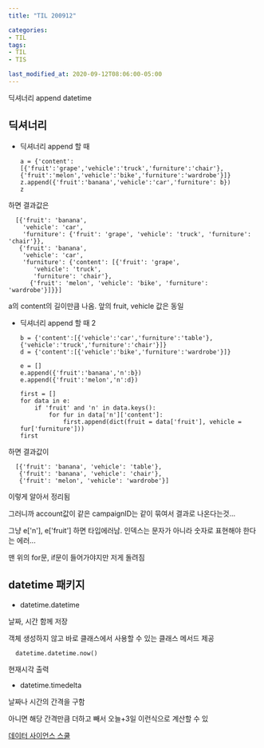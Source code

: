```yaml
---
title: "TIL 200912"

categories:
- TIL
tags:
- TIL
- TIS

last_modified_at: 2020-09-12T08:06:00-05:00
---
```


딕셔너리 append datetime

## 딕셔너리

* 딕셔너리 append 할 때

      a = {'content':[{'fruit':'grape','vehicle':'truck','furniture':'chair'},{'fruit':'melon','vehicle':'bike','furniture':'wardrobe'}]}
      z.append({'fruit':'banana','vehicle':'car','furniture': b})
      z 

하면 결과값은 

      [{'fruit': 'banana',
        'vehicle': 'car',
        'furniture': {'fruit': 'grape', 'vehicle': 'truck', 'furniture': 'chair'}},
       {'fruit': 'banana',
        'vehicle': 'car',
        'furniture': {'content': [{'fruit': 'grape',
           'vehicle': 'truck',
           'furniture': 'chair'},
          {'fruit': 'melon', 'vehicle': 'bike', 'furniture': 'wardrobe'}]}}]

a의 content의 길이만큼 나옴. 앞의 fruit, vehicle 값은 동일


* 딕셔너리 append 할 때 2

      b = {'content':[{'vehicle':'car','furniture':'table'},{'vehicle':'truck','furniture':'chair'}]}
      d = {'content':[{'vehicle':'bike','furniture':'wardrobe'}]}

      e = []
      e.append({'fruit':'banana','n':b})
      e.append({'fruit':'melon','n':d})

      first = []
      for data in e:
          if 'fruit' and 'n' in data.keys():
              for fur in data['n']['content']:
                  first.append(dict(fruit = data['fruit'], vehicle = fur['furniture']))
      first


하면 결과값이

      [{'fruit': 'banana', 'vehicle': 'table'},
       {'fruit': 'banana', 'vehicle': 'chair'},
       {'fruit': 'melon', 'vehicle': 'wardrobe'}]
       
이렇게 알아서 정리됨

그러니까 account값이 같은 campaignID는 같이 묶여서 결과로 나온다는것...

그냥 e['n'], e['fruit'] 하면 타입에러남. 인덱스는 문자가 아니라 숫자로 표현해야 한다는 에러...

맨 위의 for문, if문이 들어가야지만 저게 돌려짐

## datetime 패키지

* datetime.datetime

날짜, 시간 함께 저장

객체 생성하지 않고 바로 클래스에서 사용할 수 있는 클래스 메서드 제공

      datetime.datetime.now()
   
현재시각 출력

* datetime.timedelta

날짜나 시간의 간격을 구함

아니면 해당 간격만큼 더하고 빼서 오늘+3일 이런식으로 계산할 수 있

[데이터 사이언스 스쿨](https://datascienceschool.net/view-notebook/465066ac92ef4da3b0aba32f76d9750a/)
